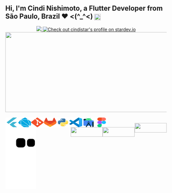 
## Hi, I'm Cindi Nishimoto, a Flutter Developer from São Paulo, Brazil ❤️ <(^_^<) <img align="center" src="https://user-images.githubusercontent.com/45148915/150196899-7ec7aadb-d28c-4aa8-abf1-44a81b82fb0d.png" width="20"  height="20" /> </h1> 

 <div align="center">
  <a href="https://github.com/cindistar">
  <img height="150em" src="https://github-readme-stats.vercel.app/api?username=cindistar&$show_icons=true&include_all_commits=true&count_private=true&theme=buefy"/>
   <a href="https://stardev.io/developers/cindistar"><img  height="150em" alt="Check out cindistar&apos;s profile on stardev.io" src="https://stardev.io/developers/cindistar/badge/languages/locality.svg" /></a>
</div>

 <img align="center" width="1400" height="250" src="https://images-wixmp-ed30a86b8c4ca887773594c2.wixmp.com/f/acc61cf8-610e-4165-b22e-327c0f54351b/dapf4cy-e186a848-92f3-4e18-8b41-601f63c6654a.gif?token=eyJ0eXAiOiJKV1QiLCJhbGciOiJIUzI1NiJ9.eyJzdWIiOiJ1cm46YXBwOjdlMGQxODg5ODIyNjQzNzNhNWYwZDQxNWVhMGQyNmUwIiwiaXNzIjoidXJuOmFwcDo3ZTBkMTg4OTgyMjY0MzczYTVmMGQ0MTVlYTBkMjZlMCIsIm9iaiI6W1t7InBhdGgiOiJcL2ZcL2FjYzYxY2Y4LTYxMGUtNDE2NS1iMjJlLTMyN2MwZjU0MzUxYlwvZGFwZjRjeS1lMTg2YTg0OC05MmYzLTRlMTgtOGI0MS02MDFmNjNjNjY1NGEuZ2lmIn1dXSwiYXVkIjpbInVybjpzZXJ2aWNlOmZpbGUuZG93bmxvYWQiXX0.PSrTo4uI3DRN5fFQSNdifSnyzlMyp9Ygklc0CFYTG5M">

<div style="display: inline_block"><br>
  <img align="left" alt="Cindi-Js" height="30" width="40" src="https://raw.githubusercontent.com/devicons/devicon/master/icons/flutter/flutter-plain.svg">
  <img align="left" alt="Cindi-Ts" height="30" width="40" src="https://raw.githubusercontent.com/devicons/devicon/master/icons/dart/dart-plain.svg">
  <img align="left" alt="Cindi-Git" height="30" width="40" src="https://raw.githubusercontent.com/devicons/devicon/master/icons/git/git-original.svg">
  <img align="left" alt="Cindi-GitLab" height="30" width="40" src="https://raw.githubusercontent.com/devicons/devicon/master/icons/gitlab/gitlab-original.svg">
  <img align="left" alt="Cindi-Python" height="30" width="40" src="https://raw.githubusercontent.com/devicons/devicon/master/icons/python/python-original.svg">
  <img align="left" alt="Cindi-VSCode" height="30" width="40" src="https://raw.githubusercontent.com/devicons/devicon/master/icons/vscode/vscode-original.svg">
  <img align="left" alt="Cindi-AStudio" height="30" width="40" src="https://raw.githubusercontent.com/devicons/devicon/master/icons/androidstudio/androidstudio-original.svg">
  <img align="left" alt="Cindi-Figma" height="30" width="40" src="https://raw.githubusercontent.com/devicons/devicon/master/icons/figma/figma-original.svg">
  &nbsp; &nbsp; &nbsp; &nbsp; &nbsp; &nbsp; &nbsp; &nbsp; &nbsp; &nbsp; &nbsp; &nbsp; &nbsp; &nbsp; &nbsp; &nbsp; &nbsp; &nbsp; 
  <a href="https://www.linkedin.com/in/cindinishimoto" target="_blank"><img align="right" height="30" width="100" src="https://img.shields.io/badge/-LinkedIn-%230077B5?style=for-the-badge&logo=linkedin&logoColor=white" target="_blank"></a>
  <a href="https://www.codewars.com/users/cindi_nishi" target="_blank"><img align="right" height="30" width="100" src="https://img.shields.io/badge/-Code Wars-%23E4405F?style=for-the-badge&logo=codewars&logoColor=white" target="_blank"></a>
  <a href = "mailto:cindi_nishi@hotmail.com"><img align="right" height="30" width="100" src="https://img.shields.io/badge/-Hotmail-%23333?style=for-the-badge&logo=gmail&logoColor=white" target="_blank"></a>
  
![Snake animation](https://github.com/cindistar/cindistar/blob/output/github-contribution-grid-snake.svg)
